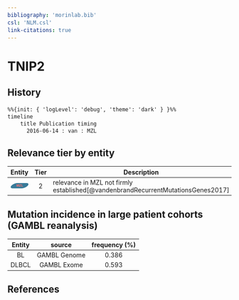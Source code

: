 ```yaml
---
bibliography: 'morinlab.bib'
csl: 'NLM.csl'
link-citations: true
---
```


# TNIP2

## History

```mermaid
%%{init: { 'logLevel': 'debug', 'theme': 'dark' } }%%
timeline
    title Publication timing
      2016-06-14 : van : MZL
```


## Relevance tier by entity

|Entity|Tier|Description|
|:------:|:----:|--------------------------------------|
|![MZL](images/icons/MZL_tier2.png)|2|relevance in MZL not firmly established[@vandenbrandRecurrentMutationsGenes2017]|


## Mutation incidence in large patient cohorts (GAMBL reanalysis)

|Entity|source |frequency (%)|
|:------:|:----:|:----:|
|BL|GAMBL Genome |0.386 |
|DLBCL|GAMBL Exome |0.593 |


## References


